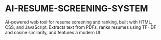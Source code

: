 # AI-RESUME-SCREENING-SYSTEM
AI-powered web tool for resume screening and ranking, built with HTML, CSS, and JavaScript. Extracts text from PDFs, ranks resumes using TF-IDF and cosine similarity, and features a modern UI
